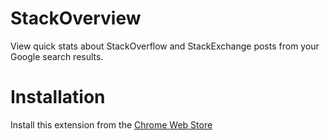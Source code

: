 # StackOverview
View quick stats about StackOverflow and StackExchange posts from your Google search results.

# Installation
Install this extension from the [Chrome Web Store](https://chrome.google.com/webstore/detail/stackoverview/oihjaeffdklalbagimogdhokoaidmain)
